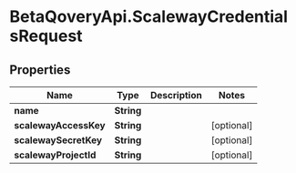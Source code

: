# BetaQoveryApi.ScalewayCredentialsRequest

## Properties

Name | Type | Description | Notes
------------ | ------------- | ------------- | -------------
**name** | **String** |  | 
**scalewayAccessKey** | **String** |  | [optional] 
**scalewaySecretKey** | **String** |  | [optional] 
**scalewayProjectId** | **String** |  | [optional] 


